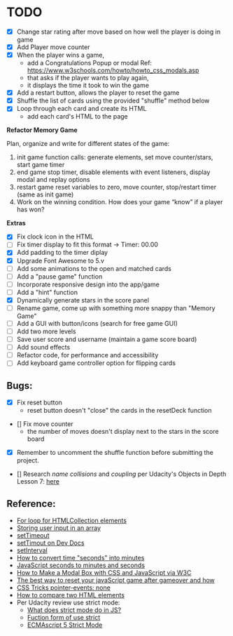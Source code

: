 # TODO

- [X] Change star rating after move based on how well the player is doing in game
- [X] Add Player move counter
- [X] When the player wins a game,
    - add a Congratulations Popup or modal
        Ref: https://www.w3schools.com/howto/howto_css_modals.asp
    - that asks if the player wants to play again,
    - it displays the time it took to win the game
- [X] Add a restart button, allows the player to reset the game
- [X] Shuffle the list of cards using the provided "shuffle" method below
- [X] Loop through each card and create its HTML
    - add each card's HTML to the page
    


**Refactor Memory Game**

Plan, organize and write for different states of the game:
1. init game
    function calls: generate elements, set move counter/stars, start game timer
2.  end game
    stop timer, disable elements with event listeners, display modal and replay options
3.  restart game
    reset variables to zero, move counter, stop/restart timer (same as init game)
4. Work on the winning condition. How does your game “know” if a player has won?



**Extras**

- [X] Fix clock icon in the HTML
- [ ] Fix timer display to fit this format -> Timer: 00.00
- [X] Add padding to the timer diplay
- [X] Upgrade Font Awesome to 5.v
- [ ] Add some animations to the open and matched cards
- [ ] Add a "pause game" function
- [ ] Incorporate responsive design into the app/game
- [ ] Add a "hint" function
- [X] Dynamically generate stars in the score panel
- [ ] Rename game, come up with something more snappy than "Memory Game"
- [ ] Add a GUI with button/icons (search for free game GUI)
- [ ] Add two more levels
- [ ] Save user score and username (maintain a game score board)
- [ ] Add sound effects
- [ ] Refactor code, for performance and accessibility
- [ ] Add keyboard game controller option for flipping cards

Bugs:
--------

- [X] Fix reset button
    - reset button doesn't "close" the cards in the resetDeck function
- [] Fix move counter
    - the number of moves doesn't display next to the stars in the score board
- [X] Remember to uncomment the shuffle function before submitting the project.

- [] Research *name collisions* and *coupling* per Udacity's Objects in Depth Lesson 7: [here](https://classroom.udacity.com/nanodegrees/nd001/parts/c02fda3b-67bf-48d6-a64f-c6960e2d4d79/modules/7e56389b-50d8-4e3a-84a0-eb3fd45456b2/lessons/504843ae-ba16-4573-a859-94da7a7d1dd4/concepts/27af7aad-6d3b-483e-960d-22d3fc090dc1#)


Reference:
-----------

- [For loop for HTMLCollection elements](https://stackoverflow.com/questions/22754315/for-loop-for-htmlcollection-elements)
- [Storing user input in an array](https://stackoverflow.com/questions/10523200/storing-user-input-in-array)
- [setTimeout](https://developer.mozilla.org/en-US/docs/Web/API/WindowOrWorkerGlobalScope/setTimeout)
- [setTimout on Dev Docs](https://devdocs.io/dom/windoworworkerglobalscope/settimeout)
- [setInterval](https://devdocs.io/dom/windoworworkerglobalscope/setinterval)
- [How to convert time "seconds" into minutes](https://stackoverflow.com/questions/37096367/how-to-convert-seconds-to-minutes-and-hours-in-javascript)
- [JavaScript seconds to minutes and seconds](https://stackoverflow.com/questions/3733227/javascript-seconds-to-minutes-and-seconds)
- [How to Make a Modal Box with CSS and JavaScript via W3C](https://www.w3schools.com/howto/howto_css_modals.asp)
- [The best way to reset your javaScript game after gameover and how](https://stackoverflow.com/questions/28744682/the-best-way-to-reset-your-javascript-game-after-gameover-and-how)
- [CSS Tricks pointer-events: none](https://css-tricks.com/almanac/properties/p/pointer-events/)
- [How to compare two HTML elements](https://stackoverflow.com/questions/10679762/how-to-compare-two-html-elements)
- Per Udacity review use strict mode:
    - [What does strict mode do in JS?](https://stackoverflow.com/questions/1335851/what-does-use-strict-do-in-javascript-and-what-is-the-reasoning-behind-it)
    - [Fuction form of use strict](https://www.codexpedia.com/javascript/use-the-function-form-of-use-strict/)
    - [ECMAscript 5 Strict Mode](https://johnresig.com/blog/ecmascript-5-strict-mode-json-and-more/)
